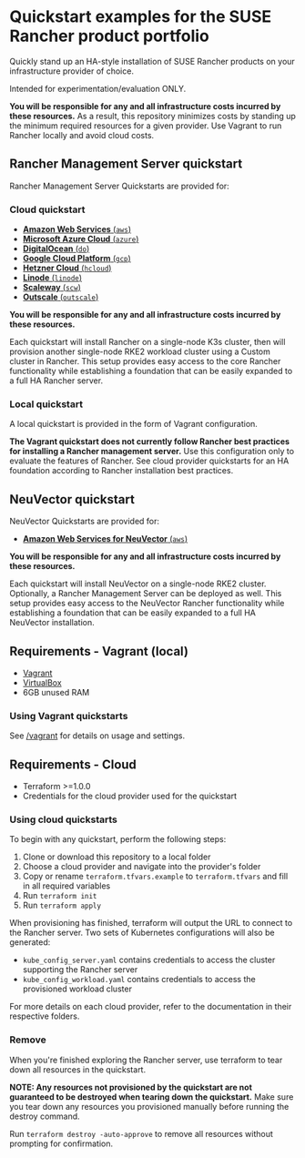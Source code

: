 # Quickstart examples for the SUSE Rancher product portfolio

Quickly stand up an HA-style installation of SUSE Rancher products on your infrastructure provider of choice.

Intended for experimentation/evaluation ONLY.

**You will be responsible for any and all infrastructure costs incurred by these resources.**
As a result, this repository minimizes costs by standing up the minimum required resources for a given provider.
Use Vagrant to run Rancher locally and avoid cloud costs.

## Rancher Management Server quickstart

Rancher Management Server Quickstarts are provided for:

### Cloud quickstart

- [**Amazon Web Services** (`aws`)](./rancher/aws)
- [**Microsoft Azure Cloud** (`azure`)](./rancher/azure)
- [**DigitalOcean** (`do`)](./rancher/do)
- [**Google Cloud Platform** (`gcp`)](./rancher/gcp)
- [**Hetzner Cloud** (`hcloud`)](./rancher/hcloud)
- [**Linode** (`linode`)](./rancher/linode)
- [**Scaleway** (`scw`)](./rancher/scw)
- [**Outscale** (`outscale`)](./rancher/outscale)

**You will be responsible for any and all infrastructure costs incurred by these resources.**

Each quickstart will install Rancher on a single-node K3s cluster, then will provision another single-node RKE2 workload cluster using a Custom cluster in Rancher.
This setup provides easy access to the core Rancher functionality while establishing a foundation that can be easily expanded to a full HA Rancher server.

### Local quickstart

A local quickstart is provided in the form of Vagrant configuration.

**The Vagrant quickstart does not currently follow Rancher best practices for installing a Rancher management server.**
Use this configuration only to evaluate the features of Rancher.
See cloud provider quickstarts for an HA foundation according to Rancher installation best practices.

## NeuVector quickstart

NeuVector Quickstarts are provided for:

- [**Amazon Web Services for NeuVector** (`aws`)](./neuvector/aws)

**You will be responsible for any and all infrastructure costs incurred by these resources.**

Each quickstart will install NeuVector on a single-node RKE2 cluster. Optionally, a Rancher Management Server can be deployed as well.
This setup provides easy access to the NeuVector Rancher functionality while establishing a foundation that can be easily expanded to a full HA NeuVector installation.

## Requirements - Vagrant (local)

- [Vagrant](https://www.vagrantup.com)
- [VirtualBox](https://www.virtualbox.org)
- 6GB unused RAM

### Using Vagrant quickstarts

See [/vagrant](./vagrant) for details on usage and settings.

## Requirements - Cloud

- Terraform >=1.0.0
- Credentials for the cloud provider used for the quickstart

### Using cloud quickstarts

To begin with any quickstart, perform the following steps:

1. Clone or download this repository to a local folder
2. Choose a cloud provider and navigate into the provider's folder
3. Copy or rename `terraform.tfvars.example` to `terraform.tfvars` and fill in all required variables
4. Run `terraform init`
5. Run `terraform apply`

When provisioning has finished, terraform will output the URL to connect to the Rancher server.
Two sets of Kubernetes configurations will also be generated:
- `kube_config_server.yaml` contains credentials to access the cluster supporting the Rancher server
- `kube_config_workload.yaml` contains credentials to access the provisioned workload cluster

For more details on each cloud provider, refer to the documentation in their respective folders.

### Remove

When you're finished exploring the Rancher server, use terraform to tear down all resources in the quickstart.

**NOTE: Any resources not provisioned by the quickstart are not guaranteed to be destroyed when tearing down the quickstart.**
Make sure you tear down any resources you provisioned manually before running the destroy command.

Run `terraform destroy -auto-approve` to remove all resources without prompting for confirmation.
